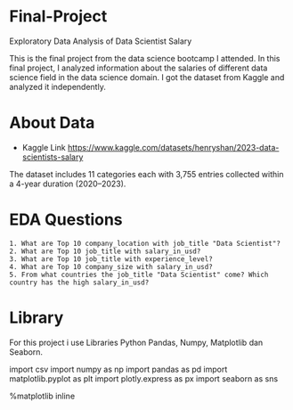 # Final-Project
Exploratory Data Analysis of Data Scientist Salary

This is the final project from the data science bootcamp I attended. In this final project, I analyzed information about the salaries of different data science field in the data science domain. I got the dataset from Kaggle and analyzed it independently. 

# About Data
- Kaggle Link https://www.kaggle.com/datasets/henryshan/2023-data-scientists-salary

The dataset includes 11 categories each with 3,755 entries collected within a 4-year duration (2020–2023).

# EDA Questions

    1. What are Top 10 company_location with job_title "Data Scientist"?
    2. What are Top 10 job_title with salary_in_usd?
    3. What are Top 10 job_title with experience_level?
    4. What are Top 10 company_size with salary_in_usd?
    5. From what countries the job_title "Data Scientist" come? Which country has the high salary_in_usd?

# Library
For this project i use Libraries Python Pandas, Numpy, Matplotlib dan Seaborn. 

  import csv
  import numpy as np
  import pandas as pd
  import matplotlib.pyplot as plt
  import plotly.express as px
  import seaborn as sns

  %matplotlib inline
